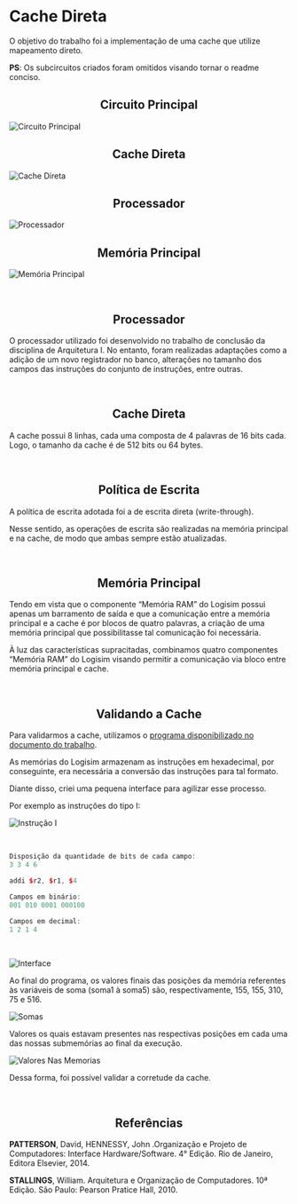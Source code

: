 # Cache Direta

O objetivo do trabalho foi a implementação de uma cache que utilize mapeamento direto. 

**PS**: Os subcircuitos criados foram omitidos visando tornar o readme conciso.

<h2 align="center">Circuito Principal</h2>

![Circuito Principal](https://github.com/natansantoz/Memoria-Cache/blob/main/arquivos/circuito_principal.jpg)


<h2 align="center">Cache Direta</h2>

![Cache Direta](https://github.com/natansantoz/Memoria-Cache/blob/main/arquivos/cache.png)

<h2 align="center">Processador</h2>

![Processador](https://github.com/natansantoz/Memoria-Cache/blob/main/arquivos/processador.jpg)

<h2 align="center">Memória Principal</h2>

![Memória Principal](https://github.com/natansantoz/Memoria-Cache/blob/main/arquivos/memoria_principal.jpg)


<br>

<h2 align="center">Processador</h2>

O processador utilizado foi desenvolvido no trabalho de conclusão da disciplina de Arquitetura I. No entanto, foram realizadas adaptações como a adição de um novo registrador no banco, alterações no tamanho dos campos das instruções do conjunto de instruções, entre outras.


<br>

<h2 align="center">Cache Direta</h2>


A cache possui 8 linhas, cada uma composta de 4 palavras de 16 bits cada. Logo, o tamanho da cache é de 512 bits ou 64 bytes.


<br>

<h2 align="center">Política de Escrita</h2>

A política de escrita adotada foi a de escrita direta (write-through). 

Nesse sentido, as operações de escrita são realizadas na memória principal e na cache, de modo que ambas sempre estão atualizadas.


<br>

<h2 align="center">Memória Principal</h2>

Tendo em vista que o componente “Memória RAM” do Logisim possui apenas um barramento de saída e que a comunicação entre a memória principal e a cache é por blocos de quatro palavras, a criação de uma memória principal que possibilitasse tal comunicação foi necessária.

À luz das características supracitadas, combinamos quatro componentes “Memória RAM” do Logisim visando permitir a comunicação via bloco entre memória principal e cache.


<br>

<h2 align="center">Validando a Cache</h2>


Para validarmos a cache, utilizamos o [programa disponibilizado no documento do trabalho](https://github.com/natansantoz/Memoria-Cache/blob/main/arquivos/Enunciado%20ACII%20Trabalho%20I.pdf).


As memórias do Logisim armazenam as instruções em hexadecimal, por conseguinte, era necessária a conversão das instruções para tal formato.

Diante disso, criei uma pequena interface para agilizar esse processo.

Por exemplo as instruções do tipo I:

![Instrução I](https://github.com/natansantoz/Memoria-Cache/blob/main/arquivos/instrucoesI.jpg)

<br>

```c++
Disposição da quantidade de bits de cada campo:
3 3 4 6

addi $r2, $r1, $4

Campos em binário:
001 010 0001 000100

Campos em decimal:
1 2 1 4
```

<br>

![Interface](https://github.com/natansantoz/Memoria-Cache/blob/main/arquivos/interface.jpg)

Ao final do programa, os valores finais das posições da memória referentes às variáveis de soma (soma1 à soma5) são, respectivamente, 155, 155, 310, 75 e 516. 

![Somas](https://github.com/natansantoz/Memoria-Cache/blob/main/arquivos/somas.jpg)

Valores os quais estavam presentes nas respectivas posições em cada uma das nossas submemórias ao final da execução. 

![Valores Nas Memorias](https://github.com/natansantoz/Memoria-Cache/blob/main/arquivos/valores_nas_memorias.png)

Dessa forma, foi possível validar a corretude da cache.

<br>

<h2 align="center">Referências</h2>

**PATTERSON**, David, HENNESSY, John .Organização e Projeto de Computadores: Interface
Hardware/Software. 4° Edição. Rio de Janeiro, Editora Elsevier, 2014.

**STALLINGS**, William. Arquitetura e Organização de Computadores. 10ª Edição. São Paulo:
Pearson Pratice Hall, 2010.